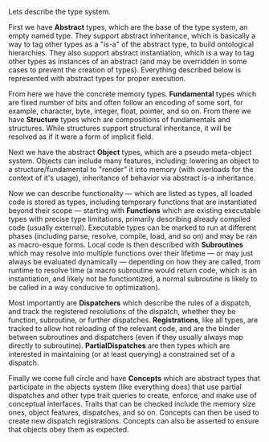Lets describe the type system.

First we have **Abstract** types, which are the base of the type system, an empty named type. They support abstract inheritance, which is basically a way to tag other types as a "is-a" of the abstract type, to build ontological hierarchies. They also support abstract instantiation, which is a way to tag other types as instances of an abstract (and may be overridden in some cases to prevent the creation of types). Everything described below is represented with abstract types for proper execution.

From here we have the concrete memory types. **Fundamental** types which are fixed number of bits and often follow an encoding of some sort, for example, character, byte, integer, float, pointer, and so on. From there we have **Structure** types which are compositions of fundamentals and structures. While structures support structural inheritance, it will be resolved as if it were a form of implicit field.

Next we have the abstract **Object** types, which are a pseudo meta-object system. Objects can include many features, including: lowering an object to a structure/fundamental to "render" it into memory (with overloads for the context of it's usage), inheritance of behavior via abstract is-a inheritance.

Now we can describe functionality — which are listed as types, all loaded code is stored as types, including temporary functions that are instantiated beyond their scope — starting with **Functions** which are existing executable types with precise type limitations, primarily describing already compiled code (usually external). Executable types can be marked to run at different phases (including parse, resolve, compile, load, and so on) and may be ran as macro-esque forms. Local code is then described with **Subroutines** which may resolve into multiple functions over their lifetime — or may just always be evaluated dynamically — depending on how they are called, from runtime to resolve time (a macro subroutine would return code, which is an instantiation, and likely not be functiontized, a normal subroutine is likely to be called in a way conducive to optimization).

Most importantly are **Dispatchers** which describe the rules of a dispatch, and track the registered resolutions of the dispatch, whether they be function, subroutine, or further dispatches. **Registrations**, like all types, are tracked to allow hot reloading of the relevant code, and are the binder between subroutines and dispatchers (even if they usually always map directly to subroutine). **PartialDispatches** are then types which are interested in maintaining (or at least querying) a constrained set of a dispatch.

Finally we come full circle and have **Concepts** which are abstract types that participate in the objects system (like everything does) that use partial dispatches and other type trait queries to create, enforce, and make use of conceptual interfaces. Traits that can be checked include the memory size ones, object features, dispatches, and so on. Concepts can then be used to create new dispatch registrations. Concepts can also be asserted to ensure that objects obey them as expected.

